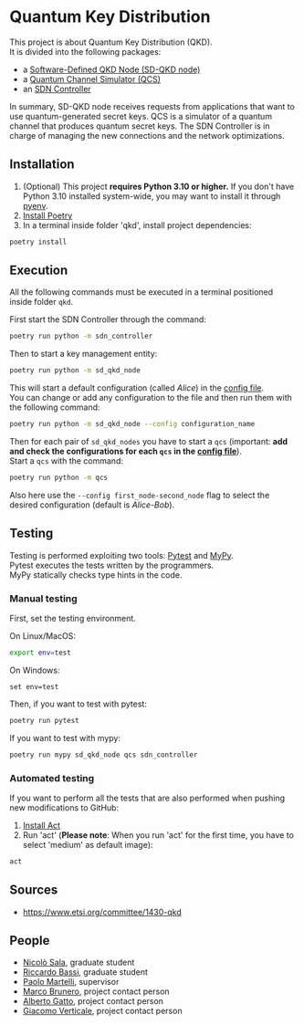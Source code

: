 # Quantum Key Distribution

This project is about Quantum Key Distribution (QKD).\
It is divided into the following packages:

- a [Software-Defined QKD Node (SD-QKD node)](sd_qkd_node/README.md)
- a [Quantum Channel Simulator (QCS)](qcs/README.md)
- an [SDN Controller](sdn_controller/README.md)

In summary, SD-QKD node receives requests from applications that want to use
quantum-generated secret keys. QCS is a simulator of a quantum channel that
produces quantum secret keys. The SDN Controller is in charge of managing 
the new connections and the network optimizations.

## Installation

1. (Optional) This project **requires Python 3.10 or higher.** If you don't
   have Python 3.10 installed system-wide, you may want to install it
   through [pyenv](https://realpython.com/intro-to-pyenv/).
2. [Install Poetry](https://python-poetry.org/docs/master/#installation)
3. In a terminal inside folder 'qkd', install project dependencies:

```bash
poetry install
```

## Execution

All the following commands must be executed in a terminal positioned inside
folder `qkd`.

First start the SDN Controller through the command:
```bash
poetry run python -m sdn_controller
```

Then to start a key management entity:

```bash
poetry run python -m sd_qkd_node
```

This will start a default configuration (called *Alice*) in the [config file](sd_qkd_node/configs/config.ini).\
You can change or add any configuration to the file and then run them with the following command:

```bash
poetry run python -m sd_qkd_node --config configuration_name
```

Then for each pair of `sd_qkd_nodes` you have to start a `qcs` (important: **add and check the configurations
for each `qcs` in the [config file](qcs/config.ini)**).\
Start a `qcs` with the command:

```bash
poetry run python -m qcs
```
Also here use the `--config first_node-second_node` flag to select the desired configuration (default is *Alice-Bob*).

## Testing

Testing is performed exploiting two tools: [Pytest](https://docs.pytest.org)
and [MyPy](https://mypy.readthedocs.io).\
Pytest executes the tests written by the programmers.\
MyPy statically checks type hints in the code.

### Manual testing

First, set the testing environment.

On Linux/MacOS:

```bash
export env=test
```

On Windows:

```shell
set env=test
```

Then, if you want to test with pytest:

```bash
poetry run pytest
```

If you want to test with mypy:

```bash
poetry run mypy sd_qkd_node qcs sdn_controller
```

### Automated testing

If you want to perform all the tests that are also performed when pushing new
modifications to GitHub:

1. [Install Act](https://github.com/nektos/act)
2. Run 'act' (**Please note**: When you run 'act' for the first time, you have
   to select 'medium' as default image):

```bash
act
```

## Sources

- https://www.etsi.org/committee/1430-qkd

## People

- [Nicolò Sala](mailto:nicolo4.sala@mail.polimi.it), graduate student
- [Riccardo Bassi](mailto:riccardo4.bassi@mail.polimi.it), graduate student
- [Paolo Martelli](mailto:paolo.martelli@polimi.it), supervisor
- [Marco Brunero](mailto:marco.brunero@polimi.it), project contact person
- [Alberto Gatto](mailto:alberto.gatto@polimi.it), project contact person
- [Giacomo Verticale](mailto:giacomo.verticale@polimi.it), project contact person
